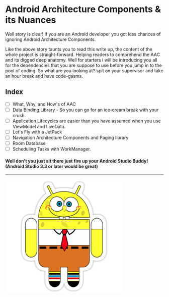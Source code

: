 # Android Architecture Components & its Nuances 

Well story is clear! If you are an Android developer you got less chances of ignoring Android Architecture Components. 

Like the above story taunts you to read this write up, the content of the whole project is straight-forward. Helping readers to comprehend the AAC and its digged deep anatomy. Well for starters i will be introducing you all for the dependencies that you are suppose to use before you jump in to the pool of coding. So what are you looking at? spit on your supervisor and take an hour break and have code-gasms. 



## Index

- [ ] What, Why, and How's of AAC 
- [ ] Data Binding Library - So you can go for an ice-cream break with your crush.
- [ ] Application Lifecycles are easier than you have assumed when you use ViewModel and LiveData.
- [ ] Let's Fly with a JetPack
- [ ] Navigation Architecture Components and Paging library
- [ ] Room Database 
- [ ] Scheduling Tasks with WorkManager. 

#### Well don't you just sit there just fire up your Android Studio Buddy! (Android Studio 3.3 or later would be great)

------

![pic1](https://github.com/ashokslsk/Android-Architecture-components/blob/master/Pics/pic1.png)


